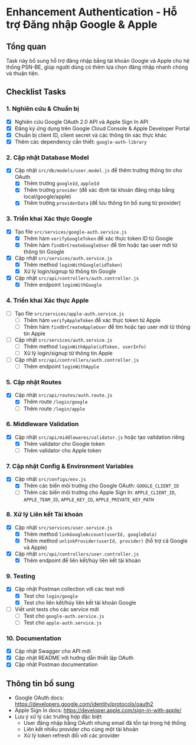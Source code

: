 # Enhancement Authentication - Hỗ trợ Đăng nhập Google & Apple

## Tổng quan
Task này bổ sung hỗ trợ đăng nhập bằng tài khoản Google và Apple cho hệ thống PSN-BE, giúp người dùng có thêm lựa chọn đăng nhập nhanh chóng và thuận tiện.

## Checklist Tasks

### 1. Nghiên cứu & Chuẩn bị
- [x] Nghiên cứu Google OAuth 2.0 API và Apple Sign In API
- [x] Đăng ký ứng dụng trên Google Cloud Console & Apple Developer Portal
- [x] Chuẩn bị client ID, client secret và các thông tin xác thực khác
- [x] Thêm các dependency cần thiết: `google-auth-library`

### 2. Cập nhật Database Model
- [x] Cập nhật `src/db/models/user.model.js` để thêm trường thông tin cho OAuth
  - [x] Thêm trường `googleId`, `appleId` 
  - [x] Thêm trường `provider` (để xác định tài khoản đăng nhập bằng local/google/apple)
  - [x] Thêm trường `providerData` (để lưu thông tin bổ sung từ provider)

### 3. Triển khai Xác thực Google
- [x] Tạo file `src/services/google-auth.service.js`
  - [x] Thêm hàm `verifyGoogleToken` để xác thực token ID từ Google
  - [x] Thêm hàm `findOrCreateGoogleUser` để tìm hoặc tạo user mới từ thông tin Google
- [x] Cập nhật `src/services/auth.service.js`
  - [x] Thêm method `loginWithGoogle(idToken)` 
  - [x] Xử lý login/signup từ thông tin Google
- [x] Cập nhật `src/api/controllers/auth.controller.js`
  - [x] Thêm endpoint `loginWithGoogle`

### 4. Triển khai Xác thực Apple
- [ ] Tạo file `src/services/apple-auth.service.js`
  - [ ] Thêm hàm `verifyAppleToken` để xác thực token từ Apple
  - [ ] Thêm hàm `findOrCreateAppleUser` để tìm hoặc tạo user mới từ thông tin Apple
- [ ] Cập nhật `src/services/auth.service.js`
  - [ ] Thêm method `loginWithApple(idToken, userInfo)` 
  - [ ] Xử lý login/signup từ thông tin Apple
- [ ] Cập nhật `src/api/controllers/auth.controller.js`
  - [ ] Thêm endpoint `loginWithApple`

### 5. Cập nhật Routes
- [x] Cập nhật `src/api/routes/auth.route.js`
  - [x] Thêm route `/login/google`
  - [ ] Thêm route `/login/apple`

### 6. Middleware Validation
- [x] Cập nhật `src/api/middlewares/validator.js` hoặc tạo validation riêng
  - [x] Thêm validator cho Google token
  - [ ] Thêm validator cho Apple token

### 7. Cập nhật Config & Environment Variables
- [x] Cập nhật `src/configs/env.js`
  - [x] Thêm các biến môi trường cho Google OAuth: `GOOGLE_CLIENT_ID`
  - [ ] Thêm các biến môi trường cho Apple Sign In: `APPLE_CLIENT_ID`, `APPLE_TEAM_ID`, `APPLE_KEY_ID`, `APPLE_PRIVATE_KEY_PATH`

### 8. Xử lý Liên kết Tài khoản
- [x] Cập nhật `src/services/user.service.js`
  - [x] Thêm method `linkGoogleAccount(userId, googleData)`
  - [x] Thêm method `unlinkProvider(userId, provider)` (hỗ trợ cả Google và Apple)
- [x] Cập nhật `src/api/controllers/user.controller.js`
  - [x] Thêm endpoint để liên kết/hủy liên kết tài khoản

### 9. Testing
- [x] Cập nhật Postman collection với các test mới
  - [x] Test cho `login/google`
  - [x] Test cho liên kết/hủy liên kết tài khoản Google
- [ ] Viết unit tests cho các service mới
  - [ ] Test cho `google-auth.service.js`
  - [ ] Test cho `apple-auth.service.js`

### 10. Documentation
- [x] Cập nhật Swagger cho API mới
- [x] Cập nhật README với hướng dẫn thiết lập OAuth
- [x] Cập nhật Postman documentation

## Thông tin bổ sung
- Google OAuth docs: https://developers.google.com/identity/protocols/oauth2
- Apple Sign In docs: https://developer.apple.com/sign-in-with-apple/
- Lưu ý xử lý các trường hợp đặc biệt:
  - User đăng nhập bằng OAuth nhưng email đã tồn tại trong hệ thống
  - Liên kết nhiều provider cho cùng một tài khoản
  - Xử lý token refresh đối với các provider 